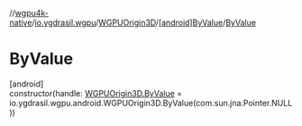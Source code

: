 //[wgpu4k-native](../../../../index.md)/[io.ygdrasil.wgpu](../../index.md)/[WGPUOrigin3D](../index.md)/[[android]ByValue](index.md)/[ByValue](-by-value.md)

# ByValue

[android]\
constructor(handle: [WGPUOrigin3D.ByValue](../../../io.ygdrasil.wgpu.android/-w-g-p-u-origin3-d/-by-value/index.md) = io.ygdrasil.wgpu.android.WGPUOrigin3D.ByValue(com.sun.jna.Pointer.NULL))